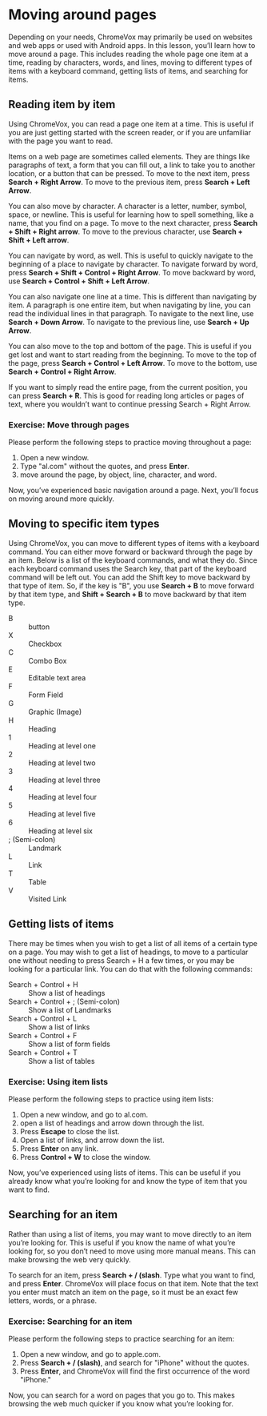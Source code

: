 # Moving around pages

Depending on your needs, ChromeVox may primarily be used on websites and web apps or used with Android apps. In this lesson, you’ll learn how to move around a page. This includes reading the whole page one item at a time, reading by characters, words, and lines, moving to different types of items with a keyboard command, getting lists of items, and searching for items.

## Reading item by item

Using ChromeVox, you can read a page one item at a time. This is useful if you are just getting started with the screen reader, or if you are unfamiliar with the page you want to read.

Items on a web page are sometimes called elements. They are things like paragraphs of text, a form that you can fill out, a link to take you to another location, or a button that can be pressed. To move to the next item, press **Search + Right Arrow**. To move to the previous item, press **Search + Left Arrow**.

You can also move by character. A character is a letter, number, symbol, space, or newline. This is useful for learning how to spell something, like a name, that you find on a page. To move to the next character, press **Search + Shift + Right arrow**. To move to the previous character, use **Search + Shift + Left arrow**.

You can navigate by word, as well. This is useful to quickly navigate to the beginning of a place to navigate by character. To navigate forward by word, press **Search + Shift + Control + Right Arrow**. To move backward by word, use **Search + Control + Shift + Left Arrow**.

You can also navigate one line at a time. This is different than navigating by item. A paragraph is one entire item, but when navigating by line, you can read the individual lines in that paragraph. To navigate to the next line, use **Search + Down Arrow**. To navigate to the previous line, use **Search + Up Arrow**.

You can also move to the top and bottom of the page. This is useful if you get lost and want to start reading from the beginning. To move to the top of the page, press **Search + Control + Left Arrow**. To move to the bottom, use **Search + Control + Right Arrow**.

If you want to simply read the entire page, from the current position, you can press **Search + R**. This is good for reading long articles or pages of text, where you wouldn’t want to continue pressing Search + Right Arrow.

### Exercise: Move through pages

Please perform the following steps to practice moving throughout a page:

1. Open a new window.
2. Type "al.com" without the quotes, and press **Enter**.
3. move around the page, by object, line, character, and word.

Now, you’ve experienced basic navigation around a page. Next, you’ll focus on moving around more quickly.

## Moving to specific item types

Using ChromeVox, you can move to different types of items with a keyboard command. You can either move forward or backward through the page by an item. Below is a list of the keyboard commands, and what they do. Since each keyboard command uses the Search key, that part of the keyboard command will be left out. You can add the Shift key to move backward by that type of item. So, if the key is "B", you use **Search + B** to move forward by that item type, and **Shift + Search + B** to move backward by that item type.

<dl>
<dt>B</dt>
<dd>button</dd>
<dt>X</dt>
<dd>Checkbox</dd>
<dt>C</dt>
<dd>Combo Box</dd>
<dt>E</dt>
<dd>Editable text area</dd>
<dt>F</dt>
<dd>Form Field</dd>
<dt>G</dt>
<dd>Graphic (Image)</dd>
<dt>H</dt>
<dd>Heading</dd>
<dt>1</dt>
<dd>Heading at level one</dd>
<dt>2</dt>
<dd>Heading at level two</dd>
<dt>3</dt>
<dd>Heading at level three</dd>
<dt>4</dt>
<dd>Heading at level four</dd>
<dt>5</dt>
<dd>Heading at level five</dd>
<dt>6</dt>
<dd>Heading at level six</dd>
<dt>; (Semi-colon)</dt>
<dd>Landmark</dd>
<dt>L</dt>
<dd>Link</dd>
<dt>T</dt>
<dd>Table</dd>
<dt>V</dt>
<dd>Visited Link</dd>
</dl>

## Getting lists of items

There may be times when you wish to get a list of all items of a certain type on a page. You may wish to get a list of headings, to move to a particular one without needing to press Search + H a few times, or you may be looking for a particular link. You can do that with the following commands:

<dl>
<dt>Search + Control + H</dt>
<dd>Show a list of headings</dd>
<dt>Search + Control + ; (Semi-colon)</dt>
<dd>Show a list of Landmarks</dd>
<dt>Search + Control + L</dt>
<dd>Show a list of links</dd>
<dt>Search + Control + F</dt>
<dd>Show a list of form fields</dd>
<dt>Search + Control + T</dt>
<dd>Show a list of tables</dd>
</dl>

### Exercise: Using item lists

Please perform the following steps to practice using item lists:

1. Open a new window, and go to al.com.
2. open a list of headings and arrow down through the list.
3. Press **Escape** to close the list.
4. Open a list of links, and arrow down the list.
5. Press **Enter** on any link.
6. Press **Control + W** to close the window.

Now, you’ve experienced using lists of items. This can be useful if you already know what you’re looking for and know the type of item that you want to find.

## Searching for an item

Rather than using a list of items, you may want to move directly to an item you’re looking for. This is useful if you know the name of what you’re looking for, so you don’t need to move using more manual means. This can make browsing the web very quickly.

To search for an item, press **Search + / (slash**. Type what you want to find, and press **Enter**. ChromeVox will place focus on that item. Note that the text you enter must match an item on the page, so it must be an exact few letters, words, or a phrase.

### Exercise: Searching for an item

Please perform the following steps to practice searching for an item:

1. Open a new window, and go to apple.com.
2. Press **Search + / (slash)**, and search for "iPhone" without the
   quotes.
3. Press **Enter**, and ChromeVox will find the first occurrence of
   the word "iPhone."

Now, you can search for a word on pages that you go to. This makes browsing the web much quicker if you know what you’re looking for.
